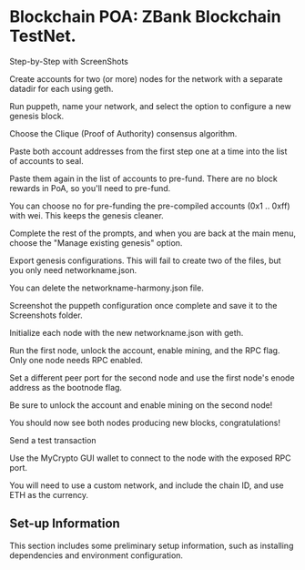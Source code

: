 # Blockchain POA: ZBank Blockchain TestNet. 

Step-by-Step with ScreenShots 


Create accounts for two (or more) nodes for the network with a separate datadir for each using geth.


Run puppeth, name your network, and select the option to configure a new genesis block.


Choose the Clique (Proof of Authority) consensus algorithm.


Paste both account addresses from the first step one at a time into the list of accounts to seal.


Paste them again in the list of accounts to pre-fund. There are no block rewards in PoA, so you'll need to pre-fund.


You can choose no for pre-funding the pre-compiled accounts (0x1 .. 0xff) with wei. This keeps the genesis cleaner.


Complete the rest of the prompts, and when you are back at the main menu, choose the "Manage existing genesis" option.


Export genesis configurations. This will fail to create two of the files, but you only need networkname.json.


You can delete the networkname-harmony.json file.


Screenshot the puppeth configuration once complete and save it to the Screenshots folder.


Initialize each node with the new networkname.json with geth.


Run the first node, unlock the account, enable mining, and the RPC flag. Only one node needs RPC enabled.


Set a different peer port for the second node and use the first node's enode address as the bootnode flag.


Be sure to unlock the account and enable mining on the second node!


You should now see both nodes producing new blocks, congratulations!



Send a test transaction


Use the MyCrypto GUI wallet to connect to the node with the exposed RPC port.


You will need to use a custom network, and include the chain ID, and use ETH as the currency.

## Set-up Information 
This section includes some preliminary setup information, such as installing dependencies and environment configuration.


